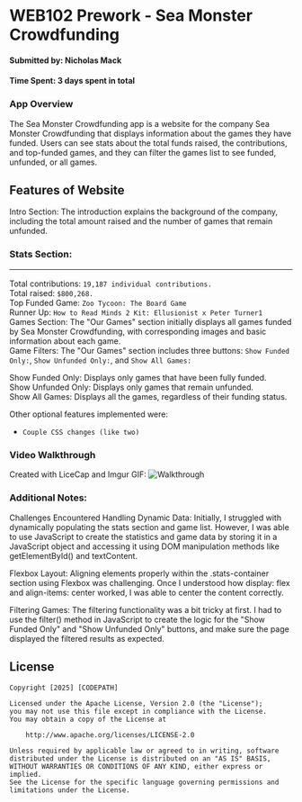 # WEB102 Prework - Sea Monster Crowdfunding
#### Submitted by: Nicholas Mack
#### Time Spent: 3 days spent in total

### App Overview
The Sea Monster Crowdfunding app is a website for the company Sea Monster Crowdfunding that displays information about the games they have funded. Users can see stats about the total funds raised, the contributions, and top-funded games, and they can filter the games list to see funded, unfunded, or all games.


## Features of Website

Intro Section: The introduction explains the background of the company, including the total amount raised and the number of games that remain unfunded.

### Stats Section:<hr>

Total contributions: ```19,187 individual contributions.```<br>
Total raised: ```$800,268.```<br>
Top Funded Game: ```Zoo Tycoon: The Board Game```<br>
Runner Up: ```How to Read Minds 2 Kit: Ellusionist x Peter Turner1```<br>
Games Section: The "Our Games" section initially displays all games funded by Sea Monster Crowdfunding, with corresponding images and basic information about each game.<br>
Game Filters: The "Our Games" section includes three buttons: ```Show Funded Only:```, ```Show Unfunded Only:```, and ```Show All Games:```

Show Funded Only: Displays only games that have been fully funded.<br>
Show Unfunded Only: Displays only games that remain unfunded.<br>
Show All Games: Displays all the games, regardless of their funding status.<br>

Other optional features implemented were:
- ```Couple CSS changes (like two)```

### Video Walkthrough

Created with LiceCap and Imgur GIF: ![Walkthrough](https://imgur.com/a/hqUKGSb.gif)

### Additional Notes:
Challenges Encountered
Handling Dynamic Data: Initially, I struggled with dynamically populating the stats section and game list. However, I was able to use JavaScript to create the statistics and game data by storing it in a JavaScript object and accessing it using DOM manipulation methods like getElementById() and textContent.

Flexbox Layout: Aligning elements properly within the .stats-container section using Flexbox was challenging. Once I understood how display: flex and align-items: center worked, I was able to center the content correctly.

Filtering Games: The filtering functionality was a bit tricky at first. I had to use the filter() method in JavaScript to create the logic for the "Show Funded Only" and "Show Unfunded Only" buttons, and make sure the page displayed the filtered results as expected.

## License

    Copyright [2025] [CODEPATH]

    Licensed under the Apache License, Version 2.0 (the "License");
    you may not use this file except in compliance with the License.
    You may obtain a copy of the License at

        http://www.apache.org/licenses/LICENSE-2.0

    Unless required by applicable law or agreed to in writing, software
    distributed under the License is distributed on an "AS IS" BASIS,
    WITHOUT WARRANTIES OR CONDITIONS OF ANY KIND, either express or implied.
    See the License for the specific language governing permissions and
    limitations under the License.


